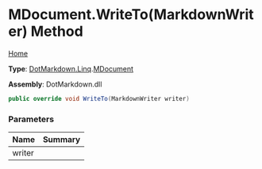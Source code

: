 # MDocument\.WriteTo\(MarkdownWriter\) Method

[Home](../../../../README.md)

**Type**: [DotMarkdown.Linq](../../README.md)\.[MDocument](../README.md)

**Assembly**: DotMarkdown\.dll

```csharp
public override void WriteTo(MarkdownWriter writer)
```

### Parameters

| Name | Summary |
| ---- | ------- |
| writer | |

